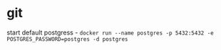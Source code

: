 # git

start default postgress - ` docker run --name postgres -p 5432:5432 -e POSTGRES_PASSWORD=postgres -d postgres `
